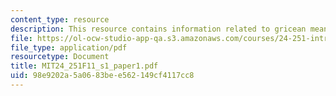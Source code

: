 ```yaml
---
content_type: resource
description: This resource contains information related to gricean meaning.
file: https://ol-ocw-studio-app-qa.s3.amazonaws.com/courses/24-251-introduction-to-philosophy-of-language-fall-2011/98e9202a5a0683bee562149cf4117cc8_MIT24_251F11_s1_paper1.pdf
file_type: application/pdf
resourcetype: Document
title: MIT24_251F11_s1_paper1.pdf
uid: 98e9202a-5a06-83be-e562-149cf4117cc8
---
```

